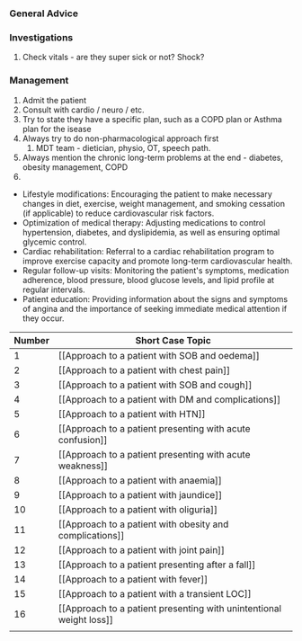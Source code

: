 ### General Advice


### Investigations
1. Check vitals - are they super sick or not? Shock?

### Management
1. Admit the patient 
2. Consult with cardio / neuro / etc.
3. Try to state they have a specific plan, such as a COPD plan or Asthma plan for the isease
4. Always try to do non-pharmacological approach first
	1. MDT team - dietician, physio, OT, speech path.
5. Always mention the chronic long-term problems at the end - diabetes, obesity management, COPD 
6. 
-   Lifestyle modifications: Encouraging the patient to make necessary changes in diet, exercise, weight management, and smoking cessation (if applicable) to reduce cardiovascular risk factors.
-   Optimization of medical therapy: Adjusting medications to control hypertension, diabetes, and dyslipidemia, as well as ensuring optimal glycemic control.
-   Cardiac rehabilitation: Referral to a cardiac rehabilitation program to improve exercise capacity and promote long-term cardiovascular health.
-   Regular follow-up visits: Monitoring the patient's symptoms, medication adherence, blood pressure, blood glucose levels, and lipid profile at regular intervals.
-   Patient education: Providing information about the signs and symptoms of angina and the importance of seeking immediate medical attention if they occur.

| Number | Short Case Topic                                                    |
| ------ | ------------------------------------------------------------------- |
| 1      | [[Approach to a patient with SOB and oedema]]                       |
| 2      | [[Approach to a patient with chest pain]]                           |
| 3      | [[Approach to a patient with SOB and cough]]                        |
| 4      | [[Approach to a patient with DM and complications]]                 |
| 5      | [[Approach to a patient with HTN]]                                  |
| 6      | [[Approach to a patient presenting with acute confusion]]           |
| 7      | [[Approach to a patient presenting with acute weakness]]            |
| 8      | [[Approach to a patient with anaemia]]                              |
| 9      | [[Approach to a patient with jaundice]]                             |
| 10     | [[Approach to a patient with oliguria]]                             |
| 11     | [[Approach to a patient with obesity and complications]]            |
| 12     | [[Approach to a patient with joint pain]]                           |
| 13     | [[Approach to a patient presenting after a fall]]                   |
| 14     | [[Approach to a patient with fever]]                                |
| 15     | [[Approach to a patient with a transient LOC]]                      |
| 16     | [[Approach to a patient presenting with unintentional weight loss]] |
|        |                                                                     |
